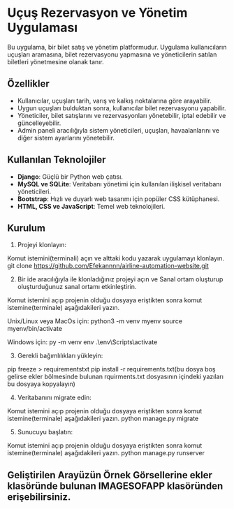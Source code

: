 # Uçuş Rezervasyon ve Yönetim Uygulaması

Bu uygulama, bir bilet satış ve yönetim platformudur. Uygulama kullanıcıların uçuşları aramasına, bilet rezervasyonu yapmasına ve yöneticilerin satılan biletleri yönetmesine olanak tanır.

## Özellikler

- Kullanıcılar, uçuşları tarih, varış ve kalkış noktalarına göre arayabilir.
- Uygun uçuşları bulduktan sonra, kullanıcılar bilet rezervasyonu yapabilir.
- Yöneticiler, bilet satışlarını ve rezervasyonları yönetebilir, iptal edebilir ve güncelleyebilir.
- Admin paneli aracılığıyla sistem yöneticileri, uçuşları, havaalanlarını ve diğer sistem ayarlarını yönetebilir.

## Kullanılan Teknolojiler

- **Django**: Güçlü bir Python web çatısı.
- **MySQL ve SQLite**: Veritabanı yönetimi için kullanılan ilişkisel veritabanı yöneticileri.
- **Bootstrap**: Hızlı ve duyarlı web tasarımı için popüler CSS kütüphanesi.
- **HTML, CSS ve JavaScript**: Temel web teknolojileri.

## Kurulum

1. Projeyi klonlayın:

Komut istemini(terminali) açın ve alttaki kodu yazarak uygulamayı klonlayın. 
git clone https://github.com/Efekannnn/airline-automation-website.git

2. Bir ide aracılığıyla ile klonladığınız projeyi açın ve Sanal ortam oluşturup oluşturduğunuz sanal ortamı etkinleştirin.

Komut istemini açıp projenin olduğu dosyaya eriştikten sonra komut istemine(terminale) aşağıdakileri yazın.

Unix/Linux veya MacOs için:
python3 -m venv myenv
source myenv/bin/activate

Windows için: 
py -m venv env
.\env\Scripts\activate

3. Gerekli bağımlılıkları yükleyin:
   
pip freeze > requirementstxt
pip install -r requirements.txt(bu dosya boş gelirse ekler bölmesinde bulunan rquirments.txt dosyasının içindeki yazıları bu dosyaya kopyalayın)

4. Veritabanını migrate edin:
   
Komut istemini açıp projenin olduğu dosyaya eriştikten sonra komut istemine(terminale) aşağıdakileri yazın.
python manage.py migrate

5. Sunucuyu başlatın:
   
Komut istemini açıp projenin olduğu dosyaya eriştikten sonra komut istemine(terminale) aşağıdakileri yazın.
python manage.py runserver


## Geliştirilen Arayüzün Örnek Görsellerine ekler klasöründe bulunan **IMAGESOFAPP** klasöründen erişebilirsiniz.  



